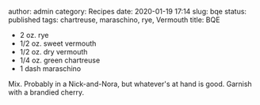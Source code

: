 author: admin
category: Recipes
date: 2020-01-19 17:14
slug: bqe
status: published
tags: chartreuse, maraschino, rye, Vermouth
title: BQE

-   2 oz. rye
-   1/2 oz. sweet vermouth
-   1/2 oz. dry vermouth
-   1/4 oz. green chartreuse
-   1 dash maraschino

Mix. Probably in a Nick-and-Nora, but whatever's at hand is good.
Garnish with a brandied cherry.
